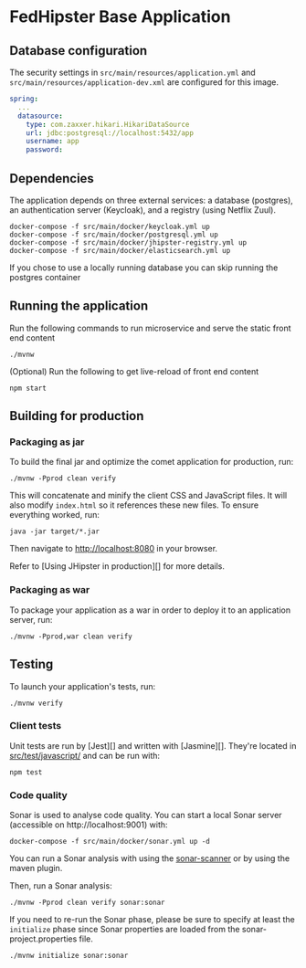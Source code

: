 # FedHipster Base Application

## Database configuration

The security settings in `src/main/resources/application.yml` and `src/main/resources/application-dev.xml` are configured for this image.

```yaml
spring:
  ...
  datasource:
    type: com.zaxxer.hikari.HikariDataSource
    url: jdbc:postgresql://localhost:5432/app
    username: app
    password:
```

## Dependencies

The application depends on three external services: a database (postgres), an authentication server (Keycloak), and a registry (using Netflix Zuul).

```
docker-compose -f src/main/docker/keycloak.yml up
docker-compose -f src/main/docker/postgresql.yml up
docker-compose -f src/main/docker/jhipster-registry.yml up
docker-compose -f src/main/docker/elasticsearch.yml up
```

If you chose to use a locally running database you can skip running the postgres container

## Running the application

Run the following commands to run microservice and serve the static front end content

    ./mvnw

(Optional) Run the following to get live-reload of front end content

    npm start

## Building for production

### Packaging as jar

To build the final jar and optimize the comet application for production, run:

    ./mvnw -Pprod clean verify

This will concatenate and minify the client CSS and JavaScript files. It will also modify `index.html` so it references these new files.
To ensure everything worked, run:

    java -jar target/*.jar

Then navigate to [http://localhost:8080](http://localhost:8080) in your browser.

Refer to [Using JHipster in production][] for more details.

### Packaging as war

To package your application as a war in order to deploy it to an application server, run:

    ./mvnw -Pprod,war clean verify

## Testing

To launch your application's tests, run:

    ./mvnw verify

### Client tests

Unit tests are run by [Jest][] and written with [Jasmine][]. They're located in [src/test/javascript/](src/test/javascript/) and can be run with:

    npm test

### Code quality

Sonar is used to analyse code quality. You can start a local Sonar server (accessible on http://localhost:9001) with:

```
docker-compose -f src/main/docker/sonar.yml up -d
```

You can run a Sonar analysis with using the [sonar-scanner](https://docs.sonarqube.org/display/SCAN/Analyzing+with+SonarQube+Scanner) or by using the maven plugin.

Then, run a Sonar analysis:

```
./mvnw -Pprod clean verify sonar:sonar
```

If you need to re-run the Sonar phase, please be sure to specify at least the `initialize` phase since Sonar properties are loaded from the sonar-project.properties file.

```
./mvnw initialize sonar:sonar
```
